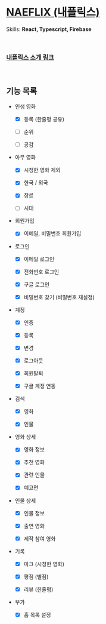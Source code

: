 # [NAEFLIX (내플릭스)](https://saramkim.github.io/naeflix/)

Skills: **React, Typescript, Firebase**

</br>

### [내플릭스 소개 링크](https://saramkim.github.io/naeflix/introduction)

<br/>

## 기능 목록

- 인생 영화

  - [x] 등록 (한줄평 공유)

  - [ ] 순위

  - [ ] 공감

- 아무 영화

  - [x] 시청한 영화 제외

  - [x] 한국 / 외국

  - [x] 장르

  - [ ] 시대

- 회원가입

  - [x] 이메일, 비밀번호 회원가입

- 로그인

  - [x] 이메일 로그인

  - [x] 전화번호 로그인

  - [x] 구글 로그인

  - [x] 비밀번호 찾기 (비밀번호 재설정)

- 계정

  - [x] 인증

  - [x] 등록

  - [x] 변경

  - [x] 로그아웃

  - [x] 회원탈퇴

  - [x] 구글 계정 연동

- 검색

  - [x] 영화

  - [x] 인물

- 영화 상세

  - [x] 영화 정보

  - [x] 추천 영화

  - [x] 관련 인물

  - [x] 예고편

- 인물 상세

  - [x] 인물 정보

  - [x] 출연 영화

  - [x] 제작 참여 영화

- 기록

  - [x] 마크 (시청한 영화)

  - [x] 평점 (별점)

  - [x] 리뷰 (한줄평)

- 부가

  - [x] 홈 목록 설정
